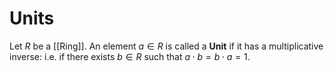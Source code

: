 # Units

Let $R$ be a [[Ring]]. An element $a \in R$ is called a **Unit** if it has a multiplicative inverse: i.e. if there exists $b \in R$ such that $a \cdot b = b \cdot a = 1$.